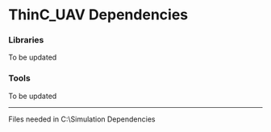 # ThinC_UAV Dependencies

### Libraries 

To be updated

### Tools

To be updated

--------------------
Files needed in
C:\Simulation Dependencies